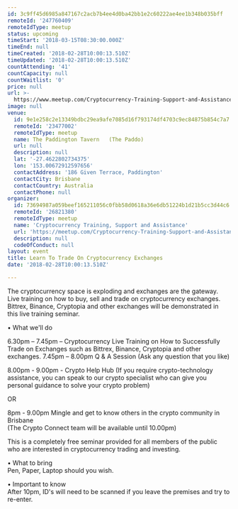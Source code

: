 ```yaml
---
id: 3c9ff45d6985a847167c2acb7b4ee4d0ba42bb1e2c60222ae4ee1b348b035bff
remoteId: '247760409'
remoteIdType: meetup
status: upcoming
timeStart: '2018-03-15T08:30:00.000Z'
timeEnd: null
timeCreated: '2018-02-28T10:00:13.510Z'
timeUpdated: '2018-02-28T10:00:13.510Z'
countAttending: '41'
countCapacity: null
countWaitlist: '0'
price: null
url: >-
  https://www.meetup.com/Cryptocurrency-Training-Support-and-Assistance/events/247760409/
image: null
venue:
  id: 9e1e258c2e13349bdbc29ea9afe7085d16f793174df4703c9ec84875b854c7a7
  remoteId: '23477002'
  remoteIdType: meetup
  name: The Paddington Tavern   (The Paddo)
  url: null
  description: null
  lat: '-27.4622802734375'
  lon: '153.00672912597656'
  contactAddress: '186 Given Terrace, Paddington'
  contactCity: Brisbane
  contactCountry: Australia
  contactPhone: null
organizer:
  id: 73694987a059beef165211056c0fbb58d0618a36e6db51224b1d21b5cc3d44c6
  remoteId: '26821380'
  remoteIdType: meetup
  name: 'Cryptocurrency Training, Support and Assistance'
  url: 'https://meetup.com/Cryptocurrency-Training-Support-and-Assistance'
  description: null
  codeOfConduct: null
layout: event
title: Learn To Trade On Cryptocurrency Exchanges
date: '2018-02-28T10:00:13.510Z'

---
```

<p>The cryptocurrency space is exploding and exchanges are the gateway. Live training on how to buy, sell and trade on cryptocurrency exchanges. Bittrex, Binance, Cryptopia and other exchanges will be demonstrated in this live training seminar.</p> <p>• What we'll do</p> <p>6.30pm – 7.45pm – Cryptocurrency Live Training on How to Successfully Trade on Exchanges such as Bittrex, Binance, Cryptopia and other exchanges. 7.45pm – 8.00pm Q &amp; A Session (Ask any question that you like)</p> <p>8.00pm - 9.00pm - Crypto Help Hub (If you require crypto-technology assistance, you can speak to our crypto specialist who can give you personal guidance to solve your crypto problem)</p> <p>OR</p> <p>8pm - 9.00pm Mingle and get to know others in the crypto community in Brisbane<br/>(The Crypto Connect team will be available until 10.00pm)</p> <p>This is a completely free seminar provided for all members of the public who are interested in cryptocurrency trading and investing.</p> <p>• What to bring<br/>Pen, Paper, Laptop should you wish.</p> <p>• Important to know<br/>After 10pm, ID's will need to be scanned if you leave the premises and try to re-enter.</p>
